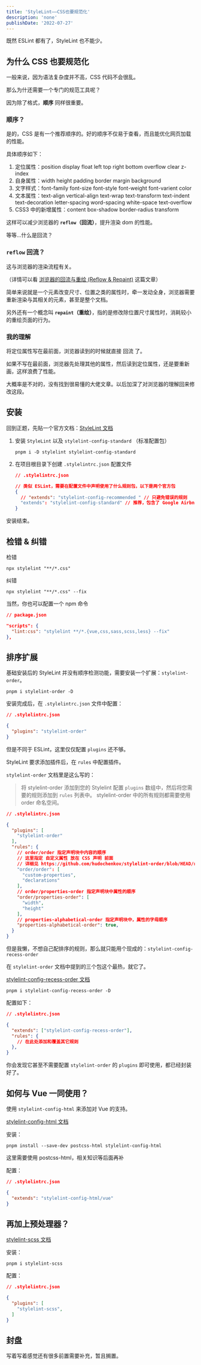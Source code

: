 ```yaml
---
title: 'StyleLint——CSS也要规范化'
description: 'none'
publishDate: '2022-07-27'
---
```


既然 ESLint 都有了，StyleLint 也不能少。

<!-- more -->

## 为什么 CSS 也要规范化

一般来说，因为语法复杂度并不高，CSS 代码不会很乱。

那么为什还需要一个专门的规范工具呢？

因为除了格式，**顺序** 同样很重要。

### 顺序？

是的，CSS 是有一个推荐顺序的。好的顺序不仅易于查看，而且能优化网页加载的性能。

具体顺序如下：

1. 定位属性：position display float left top right bottom overflow clear z-index
2. 自身属性：width height padding border margin background
3. 文字样式：font-family font-size font-style font-weight font-varient color
4. 文本属性：text-align vertical-align text-wrap text-transform text-indent text-decoration letter-spacing word-spacing white-space text-overflow
5. CSS3 中的新增属性：content box-shadow border-radius transform

这样可以减少浏览器的 **`reflow`（回流）**，提升渲染 dom 的性能。

等等...什么是回流？

### `reflow` 回流？

这与浏览器的渲染流程有关。

（详情可以看 [浏览器的回流与重绘 (Reflow & Repaint)](https://blog.csdn.net/zxl1990_ok/article/details/121364430) 这篇文章）

简单来说就是一个元素改变尺寸、位置之类的属性时，牵一发动全身，浏览器需要重新渲染与其相关的元素，甚至是整个文档。

另外还有一个概念叫 **`repaint`（重绘）**，指的是修改除位置尺寸属性时，消耗较小的重绘页面的行为。

### 我的理解

将定位属性写在最前面，浏览器读到的时候就直接 回流 了。

如果不写在最前面，浏览器先处理其他的属性，然后读到定位属性，还是要重新画，这样浪费了性能。

大概率是不对的，没有找到很易懂的大佬文章。以后加深了对浏览器的理解回来修改这段。

## 安装

回到正题，先贴一个官方文档：[StyleLint 文档](https://stylelint.io/)

1. 安装 `StyleLint` 以及 `stylelint-config-standard` （标准配置包）

    ```base
    pnpm i -D stylelint stylelint-config-standard
    ```

2. 在项目根目录下创建 `.stylelintrc.json` 配置文件

    ```json
    // .stylelintrc.json

    // 类似 ESLint，需要在配置文件中声明使用了什么规则包，以下是两个官方包
    {
      // "extends": "stylelint-config-recommended " // 只避免错误的规则
      "extends": "stylelint-config-standard" // 推荐，包含了 Google Airbnb 等样式指南
    }
    ```

安装结束。

## 检错 & 纠错

检错

```base
npx stylelint "**/*.css"
```

纠错

```base
npx stylelint "**/*.css" --fix
```

当然，你也可以配置一个 npm 命令

```json
// package.json

"scripts": {
  "lint:css": "stylelint **/*.{vue,css,sass,scss,less} --fix"
},
```

## 排序扩展

基础安装后的 StyleLint 并没有顺序检测功能，需要安装一个扩展：`stylelint-order`。

```base
pnpm i stylelint-order -D
```

安装完成后，在 `.stylelintrc.json` 文件中配置：

```json
// .stylelintrc.json

{
  "plugins": "stylelint-order"
}
```

但是不同于 ESLint，这里仅仅配置 `plugins` 还不够。

StyleLint 要求添加插件后，在 `rules` 中配置插件。

`stylelint-order` 文档里是这么写的：

> 将 stylelint-order 添加到您的 Stylelint 配置 `plugins` 数组中，然后将您需要的规则添加到 `rules` 列表中。 stylelint-order 中的所有规则都需要使用 order 命名空间。

```json
// .stylelintrc.json

{
  "plugins": [
    "stylelint-order"
  ],
  "rules": {
    // order/order 指定声明块中内容的顺序
    // 这里指定 自定义属性 放在 CSS 声明 前面
    // 详细见 https://github.com/hudochenkov/stylelint-order/blob/HEAD/rules/order/README.md#examples
    "order/order": [
      "custom-properties",
      "declarations"
    ],
    // order/properties-order 指定声明块中属性的顺序
    "order/properties-order": [
      "width",
      "height"
    ],
    // properties-alphabetical-order 指定声明块中，属性的字母顺序
    "properties-alphabetical-order": true,
  }
}
```

但是我懒，不想自己配排序的规则，那么就只能用个现成的：`stylelint-config-recess-order`

在 `stylelint-order` 文档中提到的三个包这个最热，就它了。

[stylelint-config-recess-order 文档](https://www.npmjs.com/package/stylelint-config-recess-order)

```base
pnpm i stylelint-config-recess-order -D
```

配置如下：

```json
// .stylelintrc.json

{
  "extends": ["stylelint-config-recess-order"],
  "rules": {
    // 在此处添加和覆盖其它规则
  },
}
```

你会发现它甚至不需要配置 `stylelint-order` 的 `plugins` 即可使用，都已经封装好了。

## 如何与 Vue 一同使用？

使用 `stylelint-config-html` 来添加对 Vue 的支持。

[stylelint-config-html 文档](https://github.com/ota-meshi/stylelint-config-html)

安装：

```base
pnpm install --save-dev postcss-html stylelint-config-html
```

这里需要使用 postcss-html，相关知识等后面再补

配置：

```json
// .stylelintrc.json

{
  "extends": "stylelint-config-html/vue"
}
```

## 再加上预处理器？

[stylelint-scss 文档](https://www.npmjs.com/package/stylelint-scss)

安装：

```base
pnpm i stylelint-scss
```

配置：

```json
// .stylelintrc.json

{
  "plugins": [
    "stylelint-scss",
  ]
}
```

## 封盘

写着写着感觉还有很多前置需要补充，暂且搁置。
